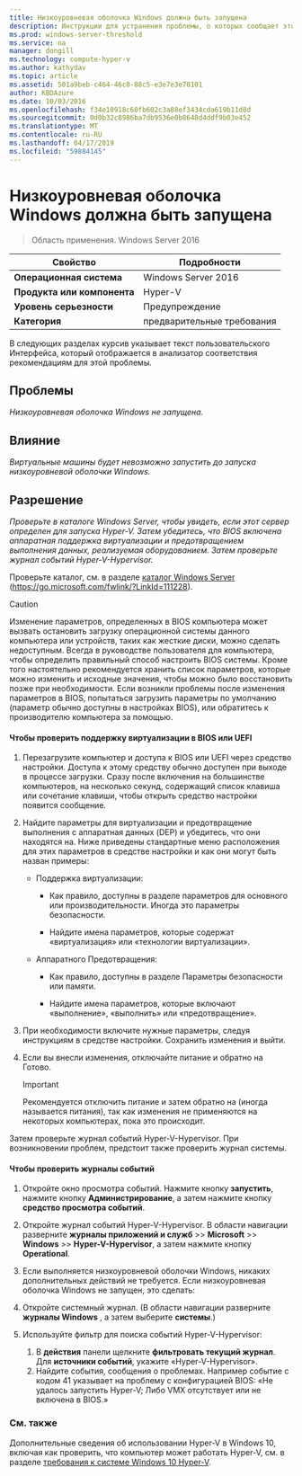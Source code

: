 ```yaml
---
title: Низкоуровневая оболочка Windows должна быть запущена
description: Инструкции для устранения проблемы, о которых сообщает это правило анализатора соответствия рекомендациям.
ms.prod: windows-server-threshold
ms.service: na
manager: dongill
ms.technology: compute-hyper-v
ms.author: kathydav
ms.topic: article
ms.assetid: 501a9beb-c464-46c0-88c5-e3e7e3e70101
author: KBDAzure
ms.date: 10/03/2016
ms.openlocfilehash: f34e10918c60fb602c3a88ef3434cda619b11d8d
ms.sourcegitcommit: 0d0b32c8986ba7db9536e0b8648d4ddf9b03e452
ms.translationtype: MT
ms.contentlocale: ru-RU
ms.lasthandoff: 04/17/2019
ms.locfileid: "59884145"
---
```

# <a name="windows-hypervisor-must-be-running"></a>Низкоуровневая оболочка Windows должна быть запущена

>Область применения. Windows Server 2016
  
|Свойство|Подробности|  
|-|-|  
|**Операционная система**|Windows Server 2016|  
|**Продукта или компонента**|Hyper-V|  
|**Уровень серьезности**|Предупреждение|  
|**Категория**|предварительные требования|  
  
В следующих разделах курсив указывает текст пользовательского Интерфейса, который отображается в анализатор соответствия рекомендациям для этой проблемы.  
  
## <a name="issue"></a>Проблемы  
  
*Низкоуровневая оболочка Windows не запущена.*  
  
## <a name="impact"></a>Влияние  
  
*Виртуальные машины будет невозможно запустить до запуска низкоуровневой оболочки Windows.*  
  
## <a name="resolution"></a>Разрешение  
  
*Проверьте в каталоге Windows Server, чтобы увидеть, если этот сервер определен для запуска Hyper-V. Затем убедитесь, что BIOS включена аппаратная поддержка виртуализации и предотвращением выполнения данных, реализуемая оборудованием. Затем проверьте журнал событий Hyper-V-Hypervisor.*  
  
Проверьте каталог, см. в разделе [каталог Windows Server](https://go.microsoft.com/fwlink/?LinkId=111228) (https://go.microsoft.com/fwlink/?LinkId=111228).  
  
> [!CAUTION]  
> Изменение параметров, определенных в BIOS компьютера может вызвать остановить загрузку операционной системы данного компьютера или устройств, таких как жесткие диски, можно сделать недоступным. Всегда в руководстве пользователя для компьютера, чтобы определить правильный способ настроить BIOS системы. Кроме того настоятельно рекомендуется хранить список параметров, которые можно изменить и исходные значения, чтобы можно было восстановить позже при необходимости. Если возникли проблемы после изменения параметров в BIOS, попытаться загрузить параметры по умолчанию (параметр обычно доступны в настройках BIOS), или обратитесь к производителю компьютера за помощью.  
  
#### <a name="to-verify-virtualization-support-in-the-bios-or-uefi"></a>Чтобы проверить поддержку виртуализации в BIOS или UEFI  
  
1.  Перезагрузите компьютер и доступа к BIOS или UEFI через средство настройки. Доступа к этому средству обычно доступен при выходе в процессе загрузки. Сразу после включения на большинстве компьютеров, на несколько секунд, содержащий список клавиша или сочетание клавиши, чтобы открыть средство настройки появится сообщение.  
  
2.  Найдите параметры для виртуализации и предотвращение выполнения с аппаратная данных (DEP) и убедитесь, что они находятся на. Ниже приведены стандартные меню расположения для этих параметров в средстве настройки и как они могут быть назван примеры:  
  
    -   Поддержка виртуализации:  
  
        -   Как правило, доступны в разделе параметров для основного или производительности. Иногда это параметры безопасности.  
  
        -   Найдите имена параметров, которые содержат «виртуализация» или «технологии виртуализации».  
  
    -   Аппаратного Предотвращения:  
  
        -   Как правило, доступны в разделе Параметры безопасности или памяти.  
  
        -   Найдите имена параметров, которые включают «выполнение», «выполнить» или «предотвращение».  
  
3.  При необходимости включите нужные параметры, следуя инструкциям в средстве настройки. Сохранить изменения и выйти.  
  
4.  Если вы внесли изменения, отключайте питание и обратно на Готово.  
  
    > [!IMPORTANT]  
    > Рекомендуется отключить питание и затем обратно на (иногда называется питания), так как изменения не применяются на некоторых компьютерах, пока это происходит.  
  
Затем проверьте журнал событий Hyper-V-Hypervisor. При возникновении проблем, предстоит также проверить журнал системы.  
  
#### <a name="to-check-the-event-logs"></a>Чтобы проверить журналы событий  
  
1.  Откройте окно просмотра событий. Нажмите кнопку **запустить**, нажмите кнопку **Администрирование**, а затем нажмите кнопку **средство просмотра событий**.  
  
2.  Откройте журнал событий Hyper-V-Hypervisor. В области навигации разверните **журналы приложений и служб** >> **Microsoft** >> **Windows**  >>   **Hyper-V-Hypervisor**, а затем нажмите кнопку **Operational**.  
  
3.  Если выполняется низкоуровневой оболочки Windows, никаких дополнительных действий не требуется. Если низкоуровневая оболочка Windows не запущен, это сделать:  
  
4.  Откройте системный журнал. (В области навигации разверните **журналы Windows** , а затем выберите **системы**.)  
  
5.  Используйте фильтр для поиска событий Hyper-V-Hypervisor:   
    1. В **действия** панели щелкните **фильтровать текущий журнал**. Для **источники событий**, укажите «Hyper-V-Hypervisor».   
    2. Найдите события, сообщения о проблемах. Например событие с кодом 41 указывает на проблему с конфигурацией BIOS: «Не удалось запустить Hyper-V; Либо VMX отсутствует или не включена в BIOS.»  
  
### <a name="see-also"></a>См. также  
Дополнительные сведения об использовании Hyper-V в Windows 10, включая как проверить, что компьютер может работать Hyper-V, см. в разделе [требования к системе Windows 10 Hyper-V](https://msdn.microsoft.com/virtualization/hyperv_on_windows/quick_start/walkthrough_compatibility). 



